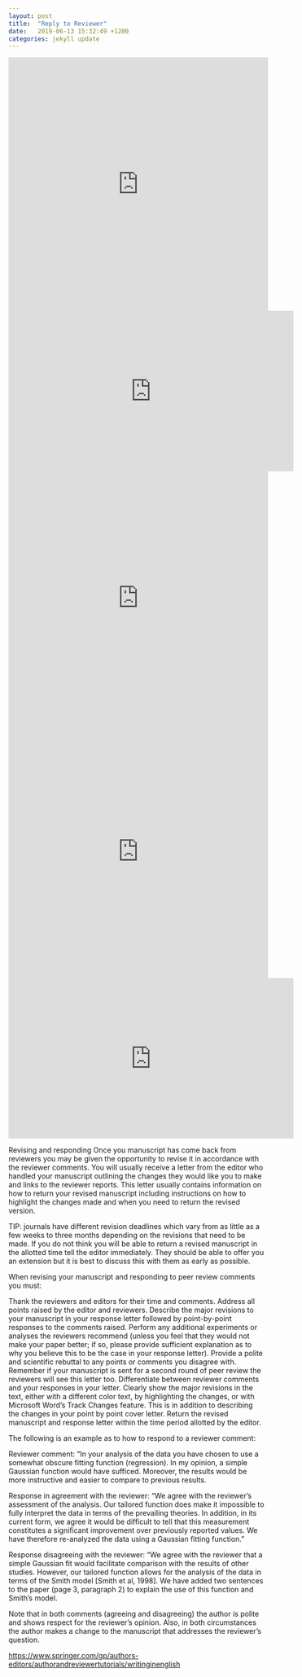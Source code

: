 ```yaml
---
layout: post
title:  "Reply to Reviewer"
date:   2019-06-13 15:32:49 +1200
categories: jekyll update
---
```


<iframe height=498 width=510 src='http://player.youku.com/embed/XODk5ODkzMDU2' frameborder=0 'allowfullscreen'></iframe>

<iframe width="560" height="315" src="http://player.youku.com/embed/XODk5ODkzMDU2" frameborder="0" allow="autoplay; encrypted-media" allowfullscreen></iframe>

<iframe height=498 width=510 src="https://v.qq.com/txp/iframe/player.html?vid=b070502wjp2" frameborder="0" allowFullScreen="true"></iframe>
<iframe height=498 width=510 src='http://player.youku.com/embed/XNDI0MTkyNTYwNA==' frameborder=0 'allowfullscreen'></iframe>

<iframe width="560" height="315" src="http://player.youku.com/embed/XNDI0MTkyNTYwNA==" frameborder="0" allow="autoplay; encrypted-media" allowfullscreen></iframe>

Revising and responding
Once you manuscript has come back from reviewers you may be given the opportunity to revise it in accordance with the reviewer comments. You will usually receive a letter from the editor who handled your manuscript outlining the changes they would like you to make and links to the reviewer reports. This letter usually contains information on how to return your revised manuscript including instructions on how to highlight the changes made and when you need to return the revised version.

TIP: journals have different revision deadlines which vary from as little as a few weeks to three months depending on the revisions that need to be made. If you do not think you will be able to return a revised manuscript in the allotted time tell the editor immediately. They should be able to offer you an extension but it is best to discuss this with them as early as possible.

When revising your manuscript and responding to peer review comments you must:

Thank the reviewers and editors for their time and comments.
Address all points raised by the editor and reviewers.
Describe the major revisions to your manuscript in your response letter followed by point-by-point responses to the comments raised.
Perform any additional experiments or analyses the reviewers recommend (unless you feel that they would not make your paper better; if so, please provide sufficient explanation as to why you believe this to be the case in your response letter).
Provide a polite and scientific rebuttal to any points or comments you disagree with. Remember if your manuscript is sent for a second round of peer review the reviewers will see this letter too.
Differentiate between reviewer comments and your responses in your letter.
Clearly show the major revisions in the text, either with a different color text, by highlighting the changes, or with Microsoft Word’s Track Changes feature. This is in addition to describing the changes in your point by point cover letter.
Return the revised manuscript and response letter within the time period allotted by the editor.


The following is an example as to how to respond to a reviewer comment:

Reviewer comment: “In your analysis of the data you have chosen to use a somewhat obscure fitting function (regression). In my opinion, a simple Gaussian function would have sufficed. Moreover, the results would be more instructive and easier to compare to previous results.



Response in agreement with the reviewer: “We agree with the reviewer’s assessment of the analysis. Our tailored function does make it impossible to fully interpret the data in terms of the prevailing theories. In addition, in its current form, we agree it would be difficult to tell that this measurement constitutes a significant improvement over previously reported values. We have therefore re-analyzed the data using a Gaussian fitting function.”



Response disagreeing with the reviewer: “We agree with the reviewer that a simple Gaussian fit would facilitate comparison with the results of other studies. However, our tailored function allows for the analysis of the data in terms of the Smith model [Smith et al, 1998]. We have added two sentences to the paper (page 3, paragraph 2) to explain the use of this function and Smith’s model.



Note that in both comments (agreeing and disagreeing) the author is polite and shows respect for the reviewer’s opinion. Also, in both circumstances the author makes a change to the manuscript that addresses the reviewer’s question.


https://www.springer.com/gp/authors-editors/authorandreviewertutorials/writinginenglish
